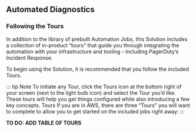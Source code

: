 ## Automated Diagnostics
### Following the Tours

In addition to the library of prebuilt Automation Jobs, this Solution includes a collection of in-product “tours” that guide you through integrating the automation with your infrastructure and tooling - including PagerDuty’s Incident Response.

To begin using the Solution, it is recommended that you follow the included Tours.

::: tip Note
To initiate any Tour, click the Tours icon at the bottom right of your screen (next to the light bulb icon) and select the Tour you’d like.  These tours will help you get things configured while also introducing a few key concepts.
Tours
If you are in AWS, there are three “Tours” you will want to complete to allow you to get started on the included jobs right away:
:::

**TO DO: ADD TABLE OF TOURS**